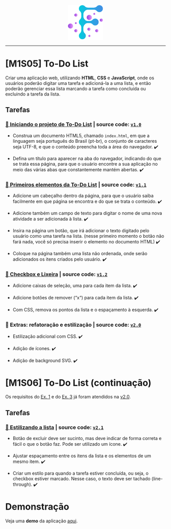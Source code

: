 <div align="center">
  <img src="https://github.com/vb-ferreira/fmt-todo-list/blob/main/img/logo-fmt.png?sanitize=true" width="110" height="110"/>
</div>
<hr>

# [M1S05] To-Do List

Criar uma aplicação web, utilizando **HTML**, **CSS** e **JavaScript**, onde os usuários poderão digitar uma tarefa e adicioná-la a uma lista, e então poderão gerenciar essa lista marcando a tarefa como concluída ou excluindo a tarefa da lista.

## Tarefas

### [📌 Iniciando o projeto de To-Do List](https://trello.com/c/miTTOIRu) | source code: [`v1.0`](https://github.com/vb-ferreira/fmt-todo-list/releases/tag/v1.0) 

- Construa um documento HTML5, chamado `index.html`, em que a linguagem seja português do Brasil (pt-br), o conjunto de caracteres seja UTF-8, e que o conteúdo preencha toda a área do navegador. :heavy_check_mark:

- Defina um título para aparecer na aba do navegador, indicando do que se trata essa página, para que o usuário encontre a sua aplicação no meio das várias abas que constantemente mantém abertas. :heavy_check_mark:

### [📌 Primeiros elementos da To-Do List](https://trello.com/c/xSe7DQ1K) | source code: [`v1.1`](https://github.com/vb-ferreira/fmt-todo-list/releases/tag/v1.1)

- Adicione um cabeçalho dentro da página, para que o usuário saiba facilmente em que página se encontra e do que se trata o conteúdo. :heavy_check_mark:

- Adicione também um campo de texto para digitar o nome de uma nova atividade a ser adicionada à lista. :heavy_check_mark:

- Insira na página um botão, que irá adicionar o texto digitado pelo usuário como uma tarefa na lista. (nesse primeiro momento o botão não fará nada, você só precisa inserir o elemento no documento HTML) :heavy_check_mark:

- Coloque na página também uma lista não ordenada, onde serão adicionados os itens criados pelo usuário. :heavy_check_mark:

### [📌 Checkbox e Lixeira](https://trello.com/c/hGxgJqPQ) | source code: [`v1.2`](https://github.com/vb-ferreira/fmt-todo-list/releases/tag/v1.2) 

- Adicione caixas de seleção, uma para cada item da lista. :heavy_check_mark:

- Adicione botões de remover (“x“) para cada item da lista. :heavy_check_mark:

- Com CSS, remova os pontos da lista e o espaçamento à esquerda. :heavy_check_mark:

### 📌 Extras: refatoração e estilização | source code: [`v2.0`](https://github.com/vb-ferreira/fmt-todo-list/releases/tag/v2.0)

- Estilização adicional com CSS. :heavy_check_mark:

- Adição de ícones. :heavy_check_mark:

- Adição de background SVG. :heavy_check_mark:

# [M1S06] To-Do List (continuação)

Os requisitos do [Ex. 1](https://trello.com/c/MF7G7bnM) e do [Ex. 3](https://trello.com/c/DiMBf6GG) já foram atendidos na [v2.0](https://github.com/vb-ferreira/fmt-todo-list/releases/tag/v2.0). 

## Tarefas

### [📌 Estilizando a lista](https://trello.com/c/oFK11rHu) | source code: [`v2.1`]()

- Botão de excluir deve ser sucinto, mas deve indicar de forma correta e fácil o que o botão faz. Pode ser utilizado um ícone. :heavy_check_mark:

- Ajustar espaçamento entre os itens da lista e os elementos de um mesmo item. :heavy_check_mark:

- Criar um estilo para quando a tarefa estiver concluída, ou seja, o checkbox estiver marcado. Nesse caso, o texto deve ser tachado (line-through). :heavy_check_mark:

# Demonstração

Veja uma **demo** da aplicação [aqui](https://vb-ferreira.github.io/fmt-todo-list/). 

